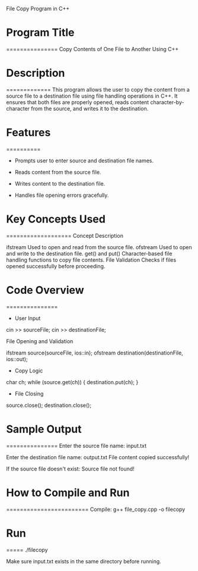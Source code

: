 File Copy Program in C++

# Program Title
===============
Copy Contents of One File to Another Using C++


# Description
=============
This program allows the user to copy the content from a source file to a destination file using file handling operations in C++. It ensures that both files are properly opened, reads content character-by-character from the source, and writes it to the destination.



# Features
==========
* Prompts user to enter source and destination file names.

*  Reads content from the source file.

* Writes content to the destination file.

* Handles file opening errors gracefully.



# Key Concepts Used
===================
Concept	Description

ifstream	Used to open and read from the source file.
ofstream	Used to open and write to the destination file.
get() and put()	Character-based file handling functions to copy file contents.
File Validation	Checks if files opened successfully before proceeding.



# Code Overview
===============
* User Input

cin >> sourceFile;
cin >> destinationFile;

File Opening and Validation

ifstream source(sourceFile, ios::in);
ofstream destination(destinationFile, ios::out);


* Copy Logic

char ch;
while (source.get(ch)) {
    destination.put(ch);
}


* File Closing

source.close();
destination.close();



# Sample Output
===============
Enter the source file name: input.txt

Enter the destination file name: output.txt
File content copied successfully!

If the source file doesn't exist:
Source file not found!



# How to Compile and Run
========================
Compile:
g++ file_copy.cpp -o filecopy



# Run
=====
./filecopy

Make sure input.txt exists in the same directory before running.
